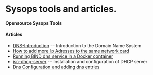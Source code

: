 Sysops tools and articles.
=========================== 

#### Opensource Sysops Tools


#### Articles

* [DNS-Introduction][1] -- Introduction to the Domain Name System
* [How to add more Ip Adresses to the same network card][2]
* [Running BIND dns service in a Docker container][3]
* [isc-dhcp-server][4] -- Installation and configuration of DHCP server
* [Dns Configuration and adding dns entries][5]

[1]: https://github.com/team-avesta/wiki/blob/master/engineering/sysops/dns.md
[2]: https://github.com/team-avesta/wiki/blob/master/engineering/sysops/AddIP/README.md
[3]: https://github.com/team-avesta/wiki/blob/master/engineering/sysops/dnsdocker/README.md
[4]: https://github.com/team-avesta/wiki/blob/master/engineering/sysops/isc-dhcp-server/README.md
[5]: https://github.com/team-avesta/wiki/blob/master/engineering/sysops/dns/dnsconfig.md
